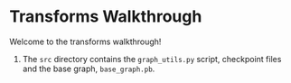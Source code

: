 # Transforms Walkthrough

Welcome to the transforms walkthrough!

1. The `src` directory contains the `graph_utils.py` script, checkpoint files and the base graph,
`base_graph.pb`.
